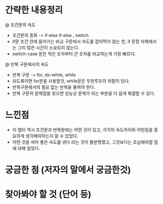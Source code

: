 # 간략한 내용정리

@ 조건문의 속도
- 조건문의 종류 -> if-else if-else , switch
- if문 조건 안에 들어가는 비교 구문에서 속도를 잡아먹지 않는 한, if 문장 자체에서는 그리 많은 시간이 소요되지 않는다.
- switch-case 문은 작은 숫자부터 큰 숫자를 비교하는게 가장 빠르다.

@ 반복 구문에서의 속도
- 반복 구문 -> for, do-while, while
- 되도록이면 for문을 사용할것, while문은 무한루프의 위험이 있다.
- 반복구문에서의 필요 없는 반복을 줄여야 한다.
- 반복 구문의 문제점을 찾으면 성능상 문제가 되는 부분을 더 쉽게 해결할 수 있다.

# 느낀점
- 이 챕터 역시 조건문과 반복문에는 어떤 것이 있고, 각각의 속도차이와 어떤점을 중요하게 생각해야하는지 알 수 있었다.
- 어떤 것을 써야 좋은 속도를 낸다 라는 것이 불분명했고, 그것보다는 조심해야할 점에 대해 알았다.

# 궁금한 점 (저자의 말에서 궁금한것)


# 찾아봐야 할 것 (단어 등)
